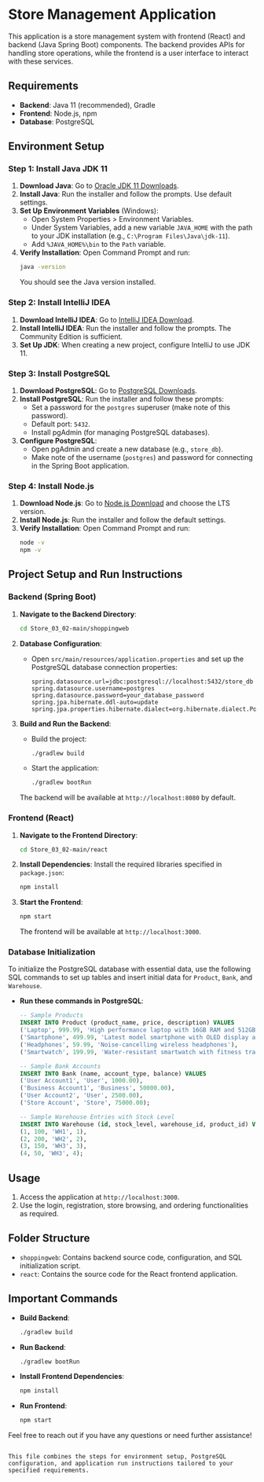 # Store Management Application

This application is a store management system with frontend (React) and backend (Java Spring Boot) components. 
The backend provides APIs for handling store operations, while the frontend is a user interface to interact with these services.

## Requirements
- **Backend**: Java 11 (recommended), Gradle
- **Frontend**: Node.js, npm
- **Database**: PostgreSQL

## Environment Setup

### Step 1: Install Java JDK 11
1. **Download Java**: Go to [Oracle JDK 11 Downloads](https://www.oracle.com/java/technologies/javase-jdk11-downloads.html).
2. **Install Java**: Run the installer and follow the prompts. Use default settings.
3. **Set Up Environment Variables** (Windows):
   - Open System Properties > Environment Variables.
   - Under System Variables, add a new variable `JAVA_HOME` with the path to your JDK installation (e.g., `C:\Program Files\Java\jdk-11`).
   - Add `%JAVA_HOME%\bin` to the `Path` variable.
4. **Verify Installation**: Open Command Prompt and run:
   ```bash
   java -version
   ```
   You should see the Java version installed.

### Step 2: Install IntelliJ IDEA
1. **Download IntelliJ IDEA**: Go to [IntelliJ IDEA Download](https://www.jetbrains.com/idea/download/).
2. **Install IntelliJ IDEA**: Run the installer and follow the prompts. The Community Edition is sufficient.
3. **Set Up JDK**: When creating a new project, configure IntelliJ to use JDK 11.

### Step 3: Install PostgreSQL
1. **Download PostgreSQL**: Go to [PostgreSQL Downloads](https://www.postgresql.org/download/).
2. **Install PostgreSQL**: Run the installer and follow these prompts:
   - Set a password for the `postgres` superuser (make note of this password).
   - Default port: `5432`.
   - Install pgAdmin (for managing PostgreSQL databases).
3. **Configure PostgreSQL**:
   - Open pgAdmin and create a new database (e.g., `store_db`).
   - Make note of the username (`postgres`) and password for connecting in the Spring Boot application.

### Step 4: Install Node.js
1. **Download Node.js**: Go to [Node.js Download](https://nodejs.org/) and choose the LTS version.
2. **Install Node.js**: Run the installer and follow the default settings.
3. **Verify Installation**: Open Command Prompt and run:
   ```bash
   node -v
   npm -v
   ```

## Project Setup and Run Instructions

### Backend (Spring Boot)

1. **Navigate to the Backend Directory**:
   ```bash
   cd Store_03_02-main/shoppingweb
   ```

2. **Database Configuration**:
   - Open `src/main/resources/application.properties` and set up the PostgreSQL database connection properties:
     ```properties
     spring.datasource.url=jdbc:postgresql://localhost:5432/store_db
     spring.datasource.username=postgres
     spring.datasource.password=your_database_password
     spring.jpa.hibernate.ddl-auto=update
     spring.jpa.properties.hibernate.dialect=org.hibernate.dialect.PostgreSQLDialect
     ```

3. **Build and Run the Backend**:
   - Build the project:
     ```bash
     ./gradlew build
     ```
   - Start the application:
     ```bash
     ./gradlew bootRun
     ```
   The backend will be available at `http://localhost:8080` by default.

### Frontend (React)

1. **Navigate to the Frontend Directory**:
   ```bash
   cd Store_03_02-main/react
   ```

2. **Install Dependencies**:
   Install the required libraries specified in `package.json`:
   ```bash
   npm install
   ```

3. **Start the Frontend**:
   ```bash
   npm start
   ```
   The frontend will be available at `http://localhost:3000`.

### Database Initialization
To initialize the PostgreSQL database with essential data, use the following SQL commands to set up tables and insert initial data for `Product`, `Bank`, and `Warehouse`.

- **Run these commands in PostgreSQL**:
  ```sql
  -- Sample Products
  INSERT INTO Product (product_name, price, description) VALUES
  ('Laptop', 999.99, 'High performance laptop with 16GB RAM and 512GB SSD'),
  ('Smartphone', 499.99, 'Latest model smartphone with OLED display and 128GB storage'),
  ('Headphones', 59.99, 'Noise-cancelling wireless headphones'),
  ('Smartwatch', 199.99, 'Water-resistant smartwatch with fitness tracking features');

  -- Sample Bank Accounts
  INSERT INTO Bank (name, account_type, balance) VALUES
  ('User Account1', 'User', 1000.00),
  ('Business Account1', 'Business', 50000.00),
  ('User Account2', 'User', 2500.00),
  ('Store Account', 'Store', 75000.00);

  -- Sample Warehouse Entries with Stock Level
  INSERT INTO Warehouse (id, stock_level, warehouse_id, product_id) VALUES
  (1, 100, 'WH1', 1),
  (2, 200, 'WH2', 2),
  (3, 150, 'WH3', 3),
  (4, 50, 'WH3', 4);
  ```

## Usage
1. Access the application at `http://localhost:3000`.
2. Use the login, registration, store browsing, and ordering functionalities as required.

## Folder Structure
- `shoppingweb`: Contains backend source code, configuration, and SQL initialization script.
- `react`: Contains the source code for the React frontend application.

## Important Commands
- **Build Backend**:
  ```bash
  ./gradlew build
  ```
- **Run Backend**:
  ```bash
  ./gradlew bootRun
  ```
- **Install Frontend Dependencies**:
  ```bash
  npm install
  ```
- **Run Frontend**:
  ```bash
  npm start
  ```

Feel free to reach out if you have any questions or need further assistance!
```

This file combines the steps for environment setup, PostgreSQL configuration, and application run instructions tailored to your specified requirements.

